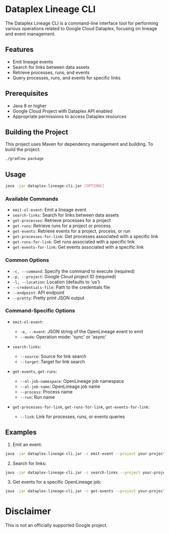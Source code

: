 # Dataplex Lineage CLI

The Dataplex Lineage CLI is a command-line interface tool for performing various operations related to Google Cloud Dataplex, focusing on lineage and event management.

## Features

- Emit lineage events
- Search for links between data assets
- Retrieve processes, runs, and events
- Query processes, runs, and events for specific links

## Prerequisites

- Java 8 or higher
- Google Cloud Project with Dataplex API enabled
- Appropriate permissions to access Dataplex resources

## Building the Project

This project uses Maven for dependency management and building. To build the project:

```sh
./gradlew package
```

## Usage

```sh
java -jar dataplex-lineage-cli.jar [OPTIONS]
```

### Available Commands

- `emit-ol-event`: Emit a lineage event
- `search-links`: Search for links between data assets
- `get-processes`: Retrieve processes for a project
- `get-runs`: Retrieve runs for a project or process
- `get-events`: Retrieve events for a project, process, or run
- `get-processes-for-link`: Get processes associated with a specific link
- `get-runs-for-link`: Get runs associated with a specific link
- `get-events-for-link`: Get events associated with a specific link

### Common Options

- `-c, --command`: Specify the command to execute (required)
- `-p, --project`: Google Cloud project ID (required)
- `-l, --location`: Location (defaults to 'us')
- `--credentials-file`: Path to the credentials file
- `--endpoint`: API endpoint
- `--pretty`: Pretty print JSON output

### Command-Specific Options

- `emit-ol-event`:
    - `-e, --event`: JSON string of the OpenLineage event to emit
    - `--mode`: Operation mode: 'sync' or 'async'

- `search-links`:
    - `--source`: Source for link search
    - `--target`: Target for link search

- `get-events`, `get-runs`:
    - `--ol-job-namespace`: OpenLineage job namespace
    - `--ol-job-name`: OpenLineage job name
    - `--process`: Process name
    - `--run`: Run name

- `get-processes-for-link`, `get-runs-for-link`, `get-events-for-link`:
    - `--link`: Link for processes, runs, or events queries

## Examples

1. Emit an event:

```sh
java -jar dataplex-lineage-cli.jar -c emit-event --project your-project-id -l us-central1 -e '{...}'
```

2. Search for links:

```sh
java -jar dataplex-lineage-cli.jar -c search-links --project your-project-id -l us-central1 --source "gcs:example-bucket.warehouse/transactions"
```

3. Get events for a specific OpenLineage job:

```sh
java -jar dataplex-lineage-cli.jar -c get-events --project your-project-id -l us-central1 --ol-job-namespace your-namespace --ol-job-name your-job-name
```

# Disclaimer

This is not an officially supported Google project.
